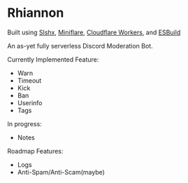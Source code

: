 # Rhiannon

Built using [Slshx](https://github.com/mrbbot/slshx), [Miniflare](https://github.com/cloudflare/miniflare), [Cloudflare Workers](https://workers.cloudflare.com), and [ESBuild](https://esbuild.github.io)

An as-yet fully serverless Discord Moderation Bot.

Currently Implemented Feature:
- Warn
- Timeout
- Kick
- Ban
- Userinfo
- Tags

In progress:
- Notes 

Roadmap Features:
- Logs
- Anti-Spam/Anti-Scam(maybe)